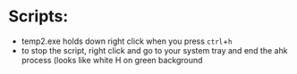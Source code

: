 # Scripts:
- temp2.exe holds down right click when you press `ctrl`+`h`
- to stop the script, right click and go to your system tray and end the ahk process (looks like white H on green background
